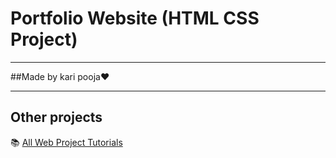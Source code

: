 
# Portfolio Website (HTML CSS Project)


---

##Made by kari pooja❤️




---

## Other projects

📚 [All Web  Project Tutorials](https://github.com/BaduguBharathKumar)
  


